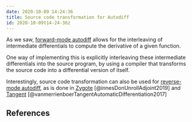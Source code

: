 ```yaml
---
date: 2020-10-09 14:24:36
title: Source code transformation for Autodiff 
id: 2020-10-09t14-24-36z
---
```


As we saw, [forward-mode autodiff](./2020-10-08t15-33-40z.md) allows for the
interleaving of intermediate differentials to compute the derivative of a given
function.

One way of implementing this is explicitly interleaving these intermediate
differentials into the source program, by using a compiler that transforms the
source code into a differential version of itself.

Interestingly, source code transformation can also be used for
[reverse-mode autodiff](2020-10-08t15-31-20z), as is done in
[Zygote](https://github.com/FluxML/Zygote.jl) [@innesDonUnrollAdjoint2019] and
[Tangent](https://github.com/google/tangent)
[@vanmerrienboerTangentAutomaticDifferentiation2017]

## References
